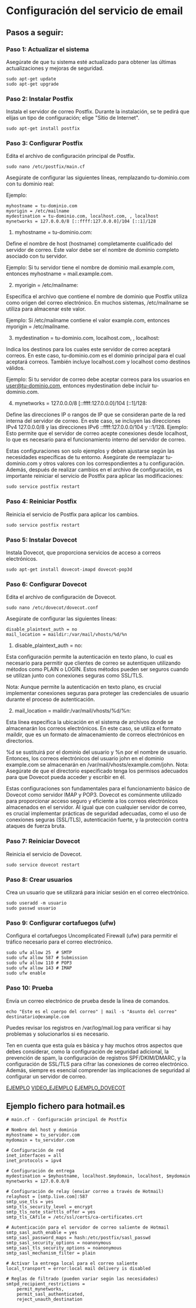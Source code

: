 # Configuración del servicio de email

## Pasos a seguir:

### Paso 1: Actualizar el sistema

Asegúrate de que tu sistema esté actualizado para obtener las últimas actualizaciones y mejoras de seguridad.

```
sudo apt-get update
sudo apt-get upgrade
```

### Paso 2: Instalar Postfix

Instala el servidor de correo Postfix. Durante la instalación, se te pedirá que elijas un tipo de configuración; elige "Sitio de Internet".

```
sudo apt-get install postfix
```

### Paso 3: Configurar Postfix

Edita el archivo de configuración principal de Postfix.

```
sudo nano /etc/postfix/main.cf
```

Asegúrate de configurar las siguientes líneas, remplazando tu-dominio.com con tu dominio real:

Ejemplo:

```
myhostname = tu-dominio.com
myorigin = /etc/mailname
mydestination = tu-dominio.com, localhost.com, , localhost
mynetworks = 127.0.0.0/8 [::ffff:127.0.0.0]/104 [::1]/128

```

1. myhostname = tu-dominio.com:

Define el nombre de host (hostname) completamente cualificado del servidor de correo. Este valor debe ser el nombre de dominio completo asociado con tu servidor.

Ejemplo: Si tu servidor tiene el nombre de dominio mail.example.com, entonces myhostname = mail.example.com.

2. myorigin = /etc/mailname:

Especifica el archivo que contiene el nombre de dominio que Postfix utiliza como origen del correo electrónico. En muchos sistemas, /etc/mailname se utiliza para almacenar este valor.

Ejemplo: Si /etc/mailname contiene el valor example.com, entonces myorigin = /etc/mailname.

3. mydestination = tu-dominio.com, localhost.com, , localhost:

Indica los destinos para los cuales este servidor de correo aceptará correos. En este caso, tu-dominio.com es el dominio principal para el cual aceptará correos. También incluye localhost.com y localhost como destinos válidos.

Ejemplo: Si tu servidor de correo debe aceptar correos para los usuarios en user@tu-dominio.com, entonces mydestination debe incluir tu-dominio.com.

4. mynetworks = 127.0.0.0/8 [::ffff:127.0.0.0]/104 [::1]/128:

Define las direcciones IP o rangos de IP que se consideran parte de la red interna del servidor de correo. En este caso, se incluyen las direcciones IPv4 127.0.0.0/8 y las direcciones IPv6 ::ffff:127.0.0.0/104 y ::1/128.
Ejemplo: Esto permite que el servidor de correo acepte conexiones desde localhost, lo que es necesario para el funcionamiento interno del servidor de correo.

Estas configuraciones son solo ejemplos y deben ajustarse según las necesidades específicas de tu entorno. Asegúrate de reemplazar tu-dominio.com y otros valores con los correspondientes a tu configuración. Además, después de realizar cambios en el archivo de configuración, es importante reiniciar el servicio de Postfix para aplicar las modificaciones:

```
sudo service postfix restart
```

### Paso 4: Reiniciar Postfix

Reinicia el servicio de Postfix para aplicar los cambios.

```
sudo service postfix restart
```

### Paso 5: Instalar Dovecot

Instala Dovecot, que proporciona servicios de acceso a correos electrónicos.

```
sudo apt-get install dovecot-imapd dovecot-pop3d
```

### Paso 6: Configurar Dovecot

Edita el archivo de configuración de Dovecot.

```
sudo nano /etc/dovecot/dovecot.conf
```

Asegúrate de configurar las siguientes líneas:

```
disable_plaintext_auth = no
mail_location = maildir:/var/mail/vhosts/%d/%n

```

1. disable_plaintext_auth = no:

Esta configuración permite la autenticación en texto plano, lo cual es necesario para permitir que clientes de correo se autentiquen utilizando métodos como PLAIN o LOGIN. Estos métodos pueden ser seguros cuando se utilizan junto con conexiones seguras como SSL/TLS.

Nota: Aunque permite la autenticación en texto plano, es crucial implementar conexiones seguras para proteger las credenciales de usuario durante el proceso de autenticación.

2. mail_location = maildir:/var/mail/vhosts/%d/%n:

Esta línea especifica la ubicación en el sistema de archivos donde se almacenarán los correos electrónicos. En este caso, se utiliza el formato maildir, que es un formato de almacenamiento de correos electrónicos en directorios.

%d se sustituirá por el dominio del usuario y %n por el nombre de usuario. Entonces, los correos electrónicos del usuario john en el dominio example.com se almacenarán en /var/mail/vhosts/example.com/john.
Nota: Asegúrate de que el directorio especificado tenga los permisos adecuados para que Dovecot pueda acceder y escribir en él.

Estas configuraciones son fundamentales para el funcionamiento básico de Dovecot como servidor IMAP y POP3. Dovecot es comúnmente utilizado para proporcionar acceso seguro y eficiente a los correos electrónicos almacenados en el servidor. Al igual que con cualquier servidor de correo, es crucial implementar prácticas de seguridad adecuadas, como el uso de conexiones seguras (SSL/TLS), autenticación fuerte, y la protección contra ataques de fuerza bruta.

### Paso 7: Reiniciar Dovecot

Reinicia el servicio de Dovecot.

```
sudo service dovecot restart
```

### Paso 8: Crear usuarios

Crea un usuario que se utilizará para iniciar sesión en el correo electrónico.

```
sudo useradd -m usuario
sudo passwd usuario

```

### Paso 9: Configurar cortafuegos (ufw)

Configura el cortafuegos Uncomplicated Firewall (ufw) para permitir el tráfico necesario para el correo electrónico.

```
sudo ufw allow 25  # SMTP
sudo ufw allow 587 # Submission
sudo ufw allow 110 # POP3
sudo ufw allow 143 # IMAP
sudo ufw enable
```

### Paso 10: Prueba

Envía un correo electrónico de prueba desde la línea de comandos.

```
echo "Este es el cuerpo del correo" | mail -s "Asunto del correo" destinatario@example.com
```

Puedes revisar los registros en /var/log/mail.log para verificar si hay problemas y solucionarlos si es necesario.

Ten en cuenta que esta guía es básica y hay muchos otros aspectos que debes considerar, como la configuración de seguridad adicional, la prevención de spam, la configuración de registros SPF/DKIM/DMARC, y la configuración de SSL/TLS para cifrar las conexiones de correo electrónico. Además, siempre es esencial comprender las implicaciones de seguridad al configurar un servidor de correo.

[EJEMPLO](https://www.lynksthings.com/posts/sysadmin/mailserver-postfix-gmail-relay/)
[VIDEO_EJEMPLO](https://www.youtube.com/watch?v=-3TR4pU3YiU)
[EJEMPLO_DOVECOT](https://www.youtube.com/watch?v=sW9gD_qLBcM)

## Ejemplo fichero para hotmail.es

```
# main.cf - Configuración principal de Postfix

# Nombre del host y dominio
myhostname = tu_servidor.com
mydomain = tu_servidor.com

# Configuración de red
inet_interfaces = all
inet_protocols = ipv4

# Configuración de entrega
mydestination = $myhostname, localhost.$mydomain, localhost, $mydomain
mynetworks = 127.0.0.0/8

# Configuración de relay (enviar correo a través de Hotmail)
relayhost = [smtp.live.com]:587
smtp_use_tls = yes
smtp_tls_security_level = encrypt
smtp_tls_note_starttls_offer = yes
smtp_tls_CAfile = /etc/ssl/certs/ca-certificates.crt

# Autenticación para el servidor de correo saliente de Hotmail
smtp_sasl_auth_enable = yes
smtp_sasl_password_maps = hash:/etc/postfix/sasl_passwd
smtp_sasl_security_options = noanonymous
smtp_sasl_tls_security_options = noanonymous
smtp_sasl_mechanism_filter = plain

# Activar la entrega local para el correo saliente
local_transport = error:local mail delivery is disabled

# Reglas de filtrado (pueden variar según las necesidades)
smtpd_recipient_restrictions =
    permit_mynetworks,
    permit_sasl_authenticated,
    reject_unauth_destination

```